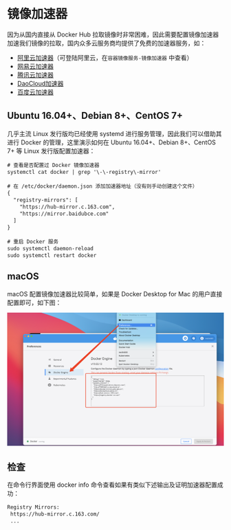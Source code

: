 # 镜像加速器

因为从国内直接从 Docker Hub 拉取镜像时非常困难，因此需要配置镜像加速器加速我们镜像的拉取，国内众多云服务商均提供了免费的加速器服务，如：

* [阿里云加速器](https://www.aliyun.com/)（可登陆阿里云，在`容器镜像服务-镜像加速器` 中查看）
* [网易云加速器](https://hub-mirror.c.163.com/)
* [腾讯云加速器](https://mirror.ccs.tencentyun.com/)
* [DaoCloud加速器](http://f1361db2.m.daocloud.io)
* [百度云加速器](https://mirror.baidubce.com)

## Ubuntu 16.04+、Debian 8+、CentOS 7+

几乎主流 Linux 发行版均已经使用 systemd 进行服务管理，因此我们可以借助其进行 Docker 的管理，这里演示如何在 Ubuntu 16.04+、Debian 8+、CentOS 7+ 等 Linux 发行版配置加速器：

```text
# 查看是否配置过 Docker 镜像加速器
systemctl cat docker | grep '\-\-registry\-mirror'

# 在 /etc/docker/daemon.json 添加加速器地址（没有则手动创建这个文件）
{
  "registry-mirrors": [
    "https://hub-mirror.c.163.com",
    "https://mirror.baidubce.com"
  ]
}

# 重启 Docker 服务
sudo systemctl daemon-reload
sudo systemctl restart docker
```

## macOS

macOS 配置镜像加速器比较简单，如果是 Docker Desktop for Mac 的用户直接配置即可，如下图：

![](../.gitbook/assets/image%20%287%29.png)

## 检查

 在命令行界面使用 docker info 命令查看如果有类似下述输出及证明加速器配置成功：

```text
Registry Mirrors:
 https://hub-mirror.c.163.com/
 ...
```

